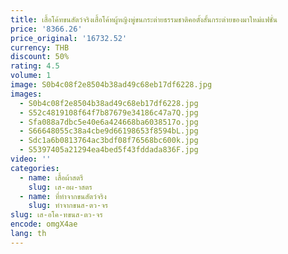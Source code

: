 ```yaml
---
title: เสื้อโค้ทขนสัตว์จริงเสื้อโค้ทผู้หญิงพู่ขนกระต่ายธรรมชาติคอตั้งสั้นกระต่ายของมาใหม่แฟชั่น
price: '8366.26'
price_original: '16732.52'
currency: THB
discount: 50%
rating: 4.5
volume: 1
image: S0b4c08f2e8504b38ad49c68eb17df6228.jpg
images:
  - S0b4c08f2e8504b38ad49c68eb17df6228.jpg
  - S52c4819108f64f7b87679e34186c47a7Q.jpg
  - Sfa088a7dbc5e40e6a424668ba6038517o.jpg
  - S66648055c38a4cbe9d66198653f8594bL.jpg
  - Sdc1a6b0813764ac3bdf08f76568bc600k.jpg
  - S5397405a21294ea4bed5f43fddada836F.jpg
video: ''
categories:
  - name: เสื้อผ้าสตรี
    slug: เส-อผ-าสตร
  - name: ที่ทำจากขนสัตว์จริง
    slug: ทำจากขนส-ตว-จร
slug: เส-อโค-ทขนส-ตว-จร
encode: omgX4ae
lang: th
---
```

  